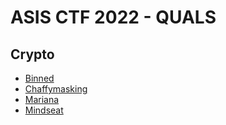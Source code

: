 # ASIS CTF 2022 - QUALS

## Crypto

* [Binned](/Binned/)
* [Chaffymasking](/Chaffymasking/)
* [Mariana](/Mariana/)
* [Mindseat](/Mindseat/)

